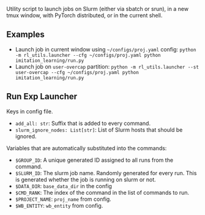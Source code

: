 Utility script to launch jobs on Slurm (either via sbatch or srun), in a new tmux window, with PyTorch distributed, or in the current shell.

## Examples
* Launch job in current window using `~/configs/proj.yaml` config: `python -m rl_utils.launcher --cfg ~/configs/proj.yaml python imitation_learning/run.py`
* Launch job on `user-overcap` partition: `python -m rl_utils.launcher --st user-overcap --cfg ~/configs/proj.yaml python imitation_learning/run.py`

## Run Exp Launcher

Keys in config file.
* `add_all: str`: Suffix that is added to every command.
* `slurm_ignore_nodes: List[str]`: List of Slurm hosts that should be ignored.

Variables that are automatically substituted into the commands:
* `$GROUP_ID`: A unique generated ID assigned to all runs from the command.
* `$SLURM_ID`: The slurm job name. Randomly generated for every run. This is generated whether the job is running on slurm or not.
* `$DATA_DIR`: `base_data_dir` in the config
* `$CMD_RANK`: The index of the command in the list of commands to run.
* `$PROJECT_NAME`: `proj_name` from config.
* `$WB_ENTITY`: `wb_entity` from config.
